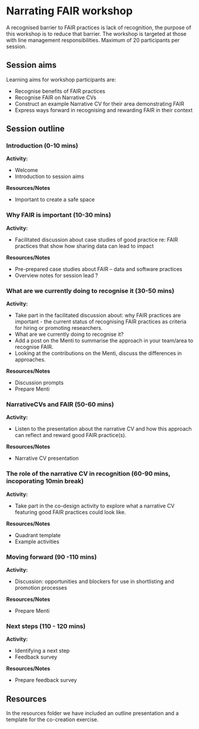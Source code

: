 # Narrating FAIR workshop 

A recognised barrier to FAIR practices is lack of recognition, the purpose of this workshop is to reduce that barrier. 
The workshop is targeted at those with line management responsibilities. Maximum of 20 participants per session. 

## Session aims 

Learning aims for workshop participants are: 
* Recognise benefits of FAIR practices  
* Recognise FAIR on Narrative CVs 
* Construct an example Narrative CV for their area demonstrating FAIR 
* Express ways forward in recognising and rewarding FAIR in their context

## Session outline

### Introduction (0-10 mins)
**Activity:**
* Welcome
* Introduction to session aims

**Resources/Notes**
* Important to create a safe space

### Why FAIR is important (10-30 mins)
**Activity:**
* Facilitated discussion about case studies of good practice re: FAIR practices that show how sharing data can lead to impact 

**Resources/Notes**
* Pre-prepared case studies about FAIR – data and software practices
* Overview notes for session lead ?

### What are we currently doing to recognise it (30-50 mins)
**Activity:**
* Take part in the facilitated discussion about: why FAIR practices are important - the current status of recognising FAIR practices as criteria for hiring or promoting researchers.
* What are we currently doing to recognise it?
* Add a post on the Menti to summarise the approach in your team/area to recognise FAIR.
* Looking at the contributions on the Menti, discuss the differences in approaches. 

**Resources/Notes**
* Discussion prompts
* Prepare Menti

### NarrativeCVs and FAIR (50-60 mins)
**Activity:**
* Listen to the presentation about the narrative CV and how this approach can reflect and reward good FAIR practice(s). 

**Resources/Notes**
* Narrative CV presentation

### The role of the narrative CV in recognition (60-90 mins, incoporating 10min break)
**Activity:**
* Take part in the co-design activity to explore what a narrative CV featuring good FAIR practices could look like. 

**Resources/Notes**
* Quadrant template
* Example activities

### Moving forward  (90 -110 mins)
**Activity:**
* Discussion: opportunities and blockers for use in shortlisting and promotion processes 

**Resources/Notes**
* Prepare Menti

### Next steps (110 - 120 mins)
**Activity:**
* Identifying a next step
* Feedback survey 

**Resources/Notes**
* Prepare feedback survey

## Resources

In the resources folder we have included an outline presentation and a template for the co-creation exercise.

